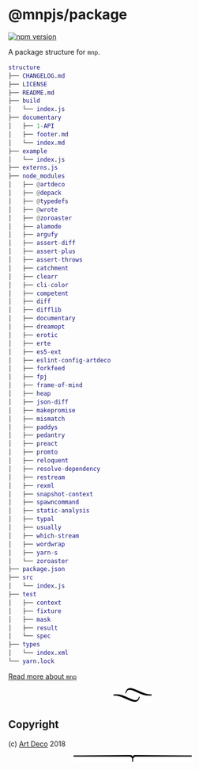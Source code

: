 # @mnpjs/package

[![npm version](https://badge.fury.io/js/%40mnpjs%2Fpackage.svg)](https://npmjs.org/package/@mnpjs/package)

A package structure for `mnp`.

```m
structure
├── CHANGELOG.md
├── LICENSE
├── README.md
├── build
│   └── index.js
├── documentary
│   ├── 1-API
│   ├── footer.md
│   └── index.md
├── example
│   └── index.js
├── externs.js
├── node_modules
│   ├── @artdeco
│   ├── @depack
│   ├── @typedefs
│   ├── @wrote
│   ├── @zoroaster
│   ├── alamode
│   ├── argufy
│   ├── assert-diff
│   ├── assert-plus
│   ├── assert-throws
│   ├── catchment
│   ├── clearr
│   ├── cli-color
│   ├── competent
│   ├── diff
│   ├── difflib
│   ├── documentary
│   ├── dreamopt
│   ├── erotic
│   ├── erte
│   ├── es5-ext
│   ├── eslint-config-artdeco
│   ├── forkfeed
│   ├── fpj
│   ├── frame-of-mind
│   ├── heap
│   ├── json-diff
│   ├── makepromise
│   ├── mismatch
│   ├── paddys
│   ├── pedantry
│   ├── preact
│   ├── promto
│   ├── reloquent
│   ├── resolve-dependency
│   ├── restream
│   ├── rexml
│   ├── snapshot-context
│   ├── spawncommand
│   ├── static-analysis
│   ├── typal
│   ├── usually
│   ├── which-stream
│   ├── wordwrap
│   ├── yarn-s
│   └── zoroaster
├── package.json
├── src
│   └── index.js
├── test
│   ├── context
│   ├── fixture
│   ├── mask
│   ├── result
│   └── spec
├── types
│   └── index.xml
└── yarn.lock
```

[Read more about `mnp`][2]

<p align="center"><a href="#table-of-contents"><img src=".documentary/section-breaks/0.svg?sanitize=true"></a></p>

## Copyright

(c) [Art Deco][1] 2018

[1]: https://artdeco.bz
[2]: https://mnpjs.org

<p align="center"><a href="#table-of-contents"><img src=".documentary/section-breaks/-1.svg?sanitize=true"></a></p>